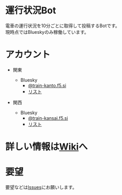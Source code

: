 # 運行状況Bot
電車の運行状況を10分ごとに取得して投稿するBotです。<br>
現時点ではBlueskyのみ稼働しています。<br>

# アカウント
- 関東
  - Bluesky
    - [@train-kanto.f5.si](https://bsky.app/profile/did:plc:f2nbethp4g7xfdthyv2wipjo) 
    - [リスト](https://bsky.app/profile/radian.f5.si/lists/3kkxyps7iag2z) 

- 関西
  - Bluesky
    - [@train-kansai.f5.si](https://bsky.app/profile/did:plc:hpioxwkkbmbexev43wjiti4d)
    - [リスト](https://bsky.app/profile/did:plc:sggbtldl6x3jq5xveequpip6/lists/3klj3vedmsc2l)
   
# 詳しい情報は[Wiki](https://github.com/radian462/TrainInfo-Bot-Wiki/wiki)へ

# 要望
要望などは[Issues](https://github.com/radian462/TrainInfo-Bot-Wiki/issues)にお願いします。
